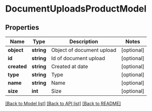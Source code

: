 # DocumentUploadsProductModel

## Properties
Name | Type | Description | Notes
------------ | ------------- | ------------- | -------------
**object** | **string** | Object of document upload | [optional] 
**id** | **string** | Id of document upload | [optional] 
**created** | **string** | Created at date | [optional] 
**type** | **string** | Type | [optional] 
**name** | **string** | Name | [optional] 
**size** | **int** | Size | [optional] 

[[Back to Model list]](../README.md#documentation-for-models) [[Back to API list]](../README.md#documentation-for-api-endpoints) [[Back to README]](../README.md)


